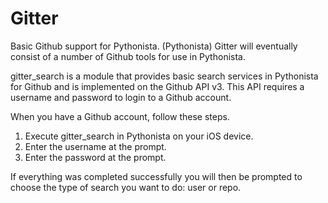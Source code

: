 # Gitter
Basic Github support for Pythonista. (Pythonista)
Gitter will eventually consist of a number of Github tools for use in Pythonista.

gitter_search is a module that provides basic search services in Pythonista for
Github and is implemented on the Github API v3. This API requires a username and
password to login to a Github account.

When you have a Github account, follow
these steps.
1. Execute gitter_search in Pythonista on
your iOS device.
2. Enter the username at the prompt.
3. Enter the password at the prompt.

If everything was completed successfully
you will then be prompted to choose the
type of search you want to do: user or
repo.
